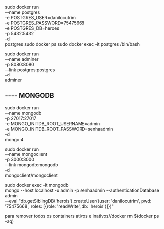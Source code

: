 sudo docker run \
    --name postgres \
    -e POSTGRES_USER=danilocutrim \
    -e POSTGRES_PASSWORD=75475668 \
    -e POSTGRES_DB=heroes \
    -p 5432:5432 \
    -d \
    postgres
sudo docker ps
sudo docker exec -it postgres /bin/bash

sudo docker run \
    --name adminer \
    -p 8080:8080 \
    --link postgres:postgres \
    -d \
    adminer

## ---- MONGODB
sudo docker run \
    --name mongodb \
    -p 27017:27017 \
    -e MONGO_INITDB_ROOT_USERNAME=admin \
    -e MONGO_INITDB_ROOT_PASSWORD=senhaadmin \
    -d \
    mongo:4

sudo docker run \
    --name mongoclient \
    -p 3000:3000 \
    --link mongodb:mongodb \
    -d \
    mongoclient/mongoclient

sudo docker exec -it mongodb \
    mongo --host localhost -u admin -p senhaadmin --authenticationDatabase admin \
    --eval "db.getSiblingDB('herois').createUser({user: 'danilocutrim', pwd: '75475668', roles: [{role: 'readWrite', db: 'herois'}]})"



para remover todos os containers ativos e inativos//docker rm $(docker ps -aq)
